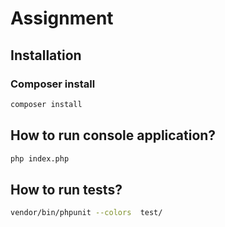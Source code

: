 Assignment
===============

## Installation

### Composer install

```bash
composer install
```

## How to run console application?

```bash
php index.php
```

## How to run tests?

```bash
vendor/bin/phpunit --colors  test/
```